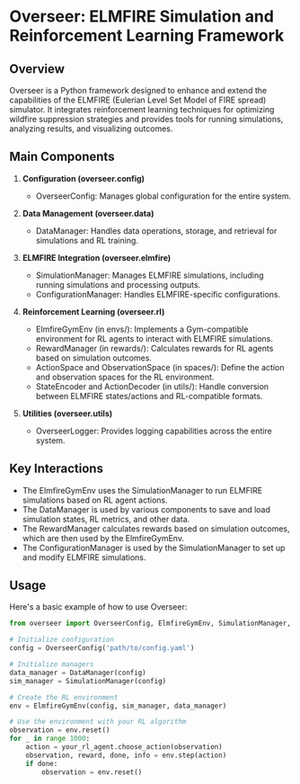 # Overseer: ELMFIRE Simulation and Reinforcement Learning Framework

## Overview

Overseer is a Python framework designed to enhance and extend the capabilities of the ELMFIRE (Eulerian Level Set Model of FIRE spread) simulator. It integrates reinforcement learning techniques for optimizing wildfire suppression strategies and provides tools for running simulations, analyzing results, and visualizing outcomes.

## Main Components

1. **Configuration (overseer.config)**

   - OverseerConfig: Manages global configuration for the entire system.

2. **Data Management (overseer.data)**

   - DataManager: Handles data operations, storage, and retrieval for simulations and RL training.

3. **ELMFIRE Integration (overseer.elmfire)**

   - SimulationManager: Manages ELMFIRE simulations, including running simulations and processing outputs.
   - ConfigurationManager: Handles ELMFIRE-specific configurations.

4. **Reinforcement Learning (overseer.rl)**

   - ElmfireGymEnv (in envs/): Implements a Gym-compatible environment for RL agents to interact with ELMFIRE simulations.
   - RewardManager (in rewards/): Calculates rewards for RL agents based on simulation outcomes.
   - ActionSpace and ObservationSpace (in spaces/): Define the action and observation spaces for the RL environment.
   - StateEncoder and ActionDecoder (in utils/): Handle conversion between ELMFIRE states/actions and RL-compatible formats.

5. **Utilities (overseer.utils)**
   - OverseerLogger: Provides logging capabilities across the entire system.

## Key Interactions

- The ElmfireGymEnv uses the SimulationManager to run ELMFIRE simulations based on RL agent actions.
- The DataManager is used by various components to save and load simulation states, RL metrics, and other data.
- The RewardManager calculates rewards based on simulation outcomes, which are then used by the ElmfireGymEnv.
- The ConfigurationManager is used by the SimulationManager to set up and modify ELMFIRE simulations.

## Usage

Here's a basic example of how to use Overseer:

```python
from overseer import OverseerConfig, ElmfireGymEnv, SimulationManager, DataManager

# Initialize configuration
config = OverseerConfig('path/to/config.yaml')

# Initialize managers
data_manager = DataManager(config)
sim_manager = SimulationManager(config)

# Create the RL environment
env = ElmfireGymEnv(config, sim_manager, data_manager)

# Use the environment with your RL algorithm
observation = env.reset()
for _ in range 1000:
    action = your_rl_agent.choose_action(observation)
    observation, reward, done, info = env.step(action)
    if done:
        observation = env.reset()
```
